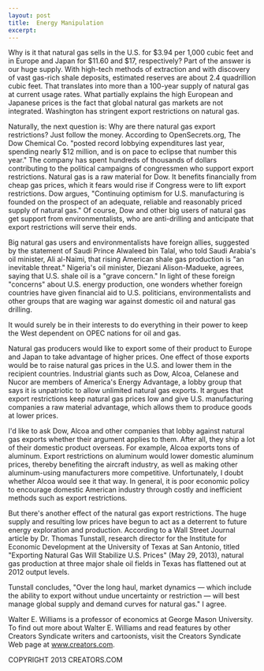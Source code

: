 ```yaml
---
layout: post
title:  Energy Manipulation
excerpt:
---
```


Why is it that natural gas sells in the U.S. for $3.94 per 1,000 cubic feet and in Europe and Japan for $11.60 and $17, respectively? Part of the answer is our huge supply. With high-tech methods of extraction and with discovery of vast gas-rich shale deposits, estimated reserves are about 2.4 quadrillion cubic feet. That translates into more than a 100-year supply of natural gas at current usage rates. What partially explains the high European and Japanese prices is the fact that global natural gas markets are not integrated. Washington has stringent export restrictions on natural gas.

Naturally, the next question is: Why are there natural gas export restrictions? Just follow the money. According to OpenSecrets.org, The Dow Chemical Co. "posted record lobbying expenditures last year, spending nearly $12 million, and is on pace to eclipse that number this year." The company has spent hundreds of thousands of dollars contributing to the political campaigns of congressmen who support export restrictions. Natural gas is a raw material for Dow. It benefits financially from cheap gas prices, which it fears would rise if Congress were to lift export restrictions. Dow argues, "Continuing optimism for U.S. manufacturing is founded on the prospect of an adequate, reliable and reasonably priced supply of natural gas." Of course, Dow and other big users of natural gas get support from environmentalists, who are anti-drilling and anticipate that export restrictions will serve their ends.

Big natural gas users and environmentalists have foreign allies, suggested by the statement of Saudi Prince Alwaleed bin Talal, who told Saudi Arabia's oil minister, Ali al-Naimi, that rising American shale gas production is "an inevitable threat." Nigeria's oil minister, Diezani Alison-Madueke, agrees, saying that U.S. shale oil is a "grave concern." In light of these foreign "concerns" about U.S. energy production, one wonders whether foreign countries have given financial aid to U.S. politicians, environmentalists and other groups that are waging war against domestic oil and natural gas drilling.

 It would surely be in their interests to do everything in their power to keep the West dependent on OPEC nations for oil and gas.

Natural gas producers would like to export some of their product to Europe and Japan to take advantage of higher prices. One effect of those exports would be to raise natural gas prices in the U.S. and lower them in the recipient countries. Industrial giants such as Dow, Alcoa, Celanese and Nucor are members of America's Energy Advantage, a lobby group that says it is unpatriotic to allow unlimited natural gas exports. It argues that export restrictions keep natural gas prices low and give U.S. manufacturing companies a raw material advantage, which allows them to produce goods at lower prices.

I'd like to ask Dow, Alcoa and other companies that lobby against natural gas exports whether their argument applies to them. After all, they ship a lot of their domestic product overseas. For example, Alcoa exports tons of aluminum. Export restrictions on aluminum would lower domestic aluminum prices, thereby benefiting the aircraft industry, as well as making other aluminum-using manufacturers more competitive. Unfortunately, I doubt whether Alcoa would see it that way. In general, it is poor economic policy to encourage domestic American industry through costly and inefficient methods such as export restrictions.

But there's another effect of the natural gas export restrictions. The huge supply and resulting low prices have begun to act as a deterrent to future energy exploration and production. According to a Wall Street Journal article by Dr. Thomas Tunstall, research director for the Institute for Economic Development at the University of Texas at San Antonio, titled "Exporting Natural Gas Will Stabilize U.S. Prices" (May 29, 2013), natural gas production at three major shale oil fields in Texas has flattened out at 2012 output levels.

Tunstall concludes, "Over the long haul, market dynamics — which include the ability to export without undue uncertainty or restriction — will best manage global supply and demand curves for natural gas." I agree.

Walter E. Williams is a professor of economics at George Mason University. To find out more about Walter E. Williams and read features by other Creators Syndicate writers and cartoonists, visit the Creators Syndicate Web page at www.creators.com.

COPYRIGHT 2013 CREATORS.COM

